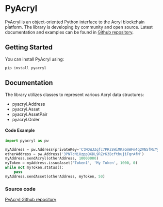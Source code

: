 # PyAcryl
PyAcryl is an object-oriented Python interface to the Acryl blockchain platform. The library is developing by community and open source. Latest documentation and examples can be found in [Github repository](https://github.com/PyAcryl/PyAcryl/). 

## Getting Started

You can install PyAcryl using:

    pip install pyacryl

## Documentation

The library utilizes classes to represent various Acryl data structures:

- pyacryl.Address
- pyacryl.Asset
- pyacryl.AssetPair
- pyacryl.Order

#### Code Example
```python
import pyacryl as pw

myAddress = pw.Address(privateKey='CtMQWJZqfc7PRzSWiMKaGmWFm4q2VN5fMcYyKDBPDx6S')
otherAddress = pw.Address('3PNTcNiUzppQXDL9RZrK3BcftbujiFqrAfM')
myAddress.sendAcryl(otherAddress, 10000000)
myToken = myAddress.issueAsset('Token1', 'My Token', 1000, 0)
while not myToken.status():
	pass
myAddress.sendAsset(otherAddress, myToken, 50)

```



### Source code
[PyAcryl Github repository](https://github.com/PyAcryl/PyAcryl/)